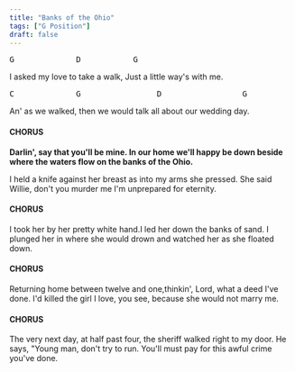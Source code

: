 ```yaml
---
title: "Banks of the Ohio"
tags: ["G Position"]
draft: false
---
```


<pre class="nobackground">G				D           G</pre>
I asked my love to take a walk, Just a little way's with me.

<pre class="nobackground">C             G		         D	               G</pre>
An' as we walked, then we would talk all about our wedding day.



#### CHORUS
**Darlin', say that you'll be mine. In our home we'll happy be down beside where the waters flow on the banks of the Ohio.**

I held a knife against her breast as into my arms she pressed.
She said Willie, don't you murder me I'm unprepared for eternity.

#### CHORUS

I took her by her pretty white hand.I led her down the banks of sand.
I plunged her in where she would drown and watched her as she floated down.

#### CHORUS

Returning home between twelve and one,thinkin', Lord, what a deed I've done.
I'd killed the girl I love, you see, because she would not marry me.

#### CHORUS

The very next day, at half past four, the sheriff walked right to my door.
He says, "Young man, don't try to run. You'll must pay for this awful crime you've done.